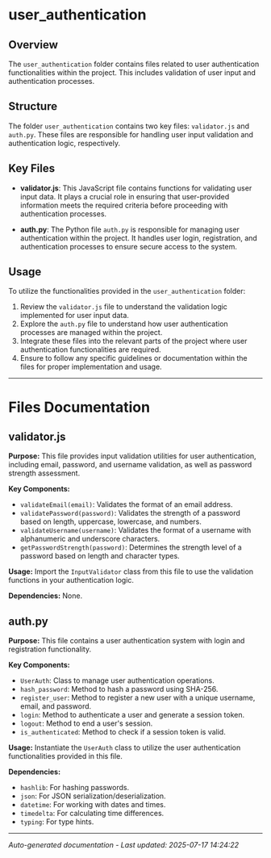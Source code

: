 # user_authentication

## Overview
The `user_authentication` folder contains files related to user authentication functionalities within the project. This includes validation of user input and authentication processes.

## Structure
The folder `user_authentication` contains two key files: `validator.js` and `auth.py`. These files are responsible for handling user input validation and authentication logic, respectively.

## Key Files
- **validator.js**: This JavaScript file contains functions for validating user input data. It plays a crucial role in ensuring that user-provided information meets the required criteria before proceeding with authentication processes.
  
- **auth.py**: The Python file `auth.py` is responsible for managing user authentication within the project. It handles user login, registration, and authentication processes to ensure secure access to the system.

## Usage
To utilize the functionalities provided in the `user_authentication` folder:
1. Review the `validator.js` file to understand the validation logic implemented for user input data.
2. Explore the `auth.py` file to understand how user authentication processes are managed within the project.
3. Integrate these files into the relevant parts of the project where user authentication functionalities are required.
4. Ensure to follow any specific guidelines or documentation within the files for proper implementation and usage.

---

# Files Documentation

## validator.js

**Purpose:** This file provides input validation utilities for user authentication, including email, password, and username validation, as well as password strength assessment.

**Key Components:**
- `validateEmail(email)`: Validates the format of an email address.
- `validatePassword(password)`: Validates the strength of a password based on length, uppercase, lowercase, and numbers.
- `validateUsername(username)`: Validates the format of a username with alphanumeric and underscore characters.
- `getPasswordStrength(password)`: Determines the strength level of a password based on length and character types.

**Usage:** Import the `InputValidator` class from this file to use the validation functions in your authentication logic.

**Dependencies:** None.

## auth.py

**Purpose:** This file contains a user authentication system with login and registration functionality.

**Key Components:**
- `UserAuth`: Class to manage user authentication operations.
- `hash_password`: Method to hash a password using SHA-256.
- `register_user`: Method to register a new user with a unique username, email, and password.
- `login`: Method to authenticate a user and generate a session token.
- `logout`: Method to end a user's session.
- `is_authenticated`: Method to check if a session token is valid.

**Usage:** Instantiate the `UserAuth` class to utilize the user authentication functionalities provided in this file.

**Dependencies:** 
- `hashlib`: For hashing passwords.
- `json`: For JSON serialization/deserialization.
- `datetime`: For working with dates and times.
- `timedelta`: For calculating time differences.
- `typing`: For type hints.

---
*Auto-generated documentation - Last updated: 2025-07-17 14:24:22*
